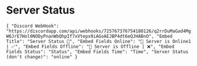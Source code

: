 # Server Status

`
{
  "Discord WebHook": "https://discordapp.com/api/webhooks/725767376754180126/q2rrDuMaGad4MgW6JrE7Hol0NODyPnanWbQhpIf7xVtepx9iAGoAEJBP4dt6eQJHABnO",
  "Embed Title": "Server Status 💫",
  "Embed Fields Online": "📡 Server is Online1 | ✅",
  "Embed Fields Offline": "📡 Server is Offline | ❌",
  "Embed Fields Status": "Status",
  "Embed Fields Time": "Time",
  "Server Status (don't change)": "online"
}
`

